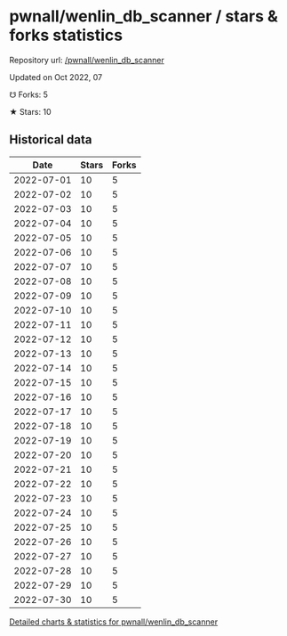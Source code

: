 # pwnall/wenlin_db_scanner / stars & forks statistics

Repository url: [/pwnall/wenlin_db_scanner](https://github.com/pwnall/wenlin_db_scanner)

Updated on Oct 2022, 07

☋ Forks: 5

★ Stars: 10

## Historical data
| Date | Stars | Forks |
|------|-------|-------|
| 2022-07-01 | 10 | 5 | 
| 2022-07-02 | 10 | 5 | 
| 2022-07-03 | 10 | 5 | 
| 2022-07-04 | 10 | 5 | 
| 2022-07-05 | 10 | 5 | 
| 2022-07-06 | 10 | 5 | 
| 2022-07-07 | 10 | 5 | 
| 2022-07-08 | 10 | 5 | 
| 2022-07-09 | 10 | 5 | 
| 2022-07-10 | 10 | 5 | 
| 2022-07-11 | 10 | 5 | 
| 2022-07-12 | 10 | 5 | 
| 2022-07-13 | 10 | 5 | 
| 2022-07-14 | 10 | 5 | 
| 2022-07-15 | 10 | 5 | 
| 2022-07-16 | 10 | 5 | 
| 2022-07-17 | 10 | 5 | 
| 2022-07-18 | 10 | 5 | 
| 2022-07-19 | 10 | 5 | 
| 2022-07-20 | 10 | 5 | 
| 2022-07-21 | 10 | 5 | 
| 2022-07-22 | 10 | 5 | 
| 2022-07-23 | 10 | 5 | 
| 2022-07-24 | 10 | 5 | 
| 2022-07-25 | 10 | 5 | 
| 2022-07-26 | 10 | 5 | 
| 2022-07-27 | 10 | 5 | 
| 2022-07-28 | 10 | 5 | 
| 2022-07-29 | 10 | 5 | 
| 2022-07-30 | 10 | 5 | 


[Detailed charts & statistics for pwnall/wenlin_db_scanner](https://reviewgithub.com/rep/pwnall/wenlin_db_scanner)
